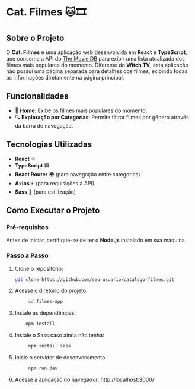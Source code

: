 # Cat. Filmes 🐱🎞️ 

## Sobre o Projeto  

O **Cat. Filmes** é uma aplicação web desenvolvida em **React** e **TypeScript**, que consome a API do [The Movie DB](https://www.themoviedb.org/) para exibir uma lista atualizada dos filmes mais populares do momento. Diferente do **Witch TV**, esta aplicação não possui uma página separada para detalhes dos filmes, exibindo todas as informações diretamente na página principal.  

## Funcionalidades  

- 📌 **Home**: Exibe os filmes mais populares do momento.  
- 🔍 **Exploração por Categorias**: Permite filtrar filmes por gênero através da barra de navegação.  

## Tecnologias Utilizadas  

- **React** ⚛️  
- **TypeScript** 🟦  
- **React Router** 🌍 (para navegação entre categorias)  
- **Axios** ⚡ (para requisições à API)  
- **Sass** 🎨 (para estilização)  

## Como Executar o Projeto  

### Pré-requisitos  

Antes de iniciar, certifique-se de ter o **Node.js** instalado em sua máquina.  

### Passo a Passo  

1. Clone o repositório:  

   ```bash
   git clone https://github.com/seu-usuario/catalogo-filmes.git
    ```
2. Acesse o diretório do projeto:
   ```bash
        cd filmes-app
    ```
3. Instale as dependências: 
    ```bash   
        npm install
    ```
4. Instale o Sass caso ainda não tenha:
   ```bash
        npm install sass
    ```
5. Inicie o servidor de desenvolvimento:
   ```bash
        npm run dev
    ```
6. Acesse a aplicação no navegador: http://localhost:3000/